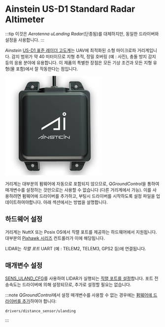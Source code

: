 # Ainstein US-D1 Standard Radar Altimeter

:::tip
이것은 *Aerotenna uLanding Radar*(단종됨)를 대체하지만, 동일한 드라이버와 설정을 사용합니다.
:::

*Ainstein* [US-D1 표준 레이더 고도계](https://ainstein.ai/drone-makers-drone-service-providers/us-d1/)는 UAV에 최적화된 소형 마이크로파 거리계입니다. 감지 범위가 약 40 미터이므로 지형 추적, 정밀 호버링 (예 : 사진), 충돌 방지 감지 등의 응용 분야에 유용합니다. 이 제품의 특별한 장점은 모든 기상 조건과 모든 지형 유형(물 포함)에서 잘 작동한다는 점입니다.

![Ainstein US-DA](../../assets/hardware/sensors/ainstein/us_d1_hero.jpg)

거리계는 대부분의 펌웨어에 자동으로 포함되지 않으므로, *QGroundControl*을 통하여 매개변수를 설정하는 것만으로는 사용할 수 없습니다 (다른 거리계에서 가능). 이를 사용하려면 펌웨어에 드라이버를 추가하고, 부팅시 드라이버를 시작하도록 설정 파일을 업데이트하여야합니다. 아래 섹션에서는 방법을 설명합니다.

## 하드웨어 설정

거리계는 NuttX 또는 Posix OS에서 직렬 포트를 제공하는 하드웨어에서 지원됩니다. 대부분의 [Pixhawk 시리즈](../flight_controller/pixhawk_series.md) 컨트롤러가 이에 해당됩니다.

LIDAR는 *직렬 포트* UART (예 : TELEM2, TELEM3, GPS2 등)에 연결됩니다.

## 매개변수 설정

[SENS_ULAND_CFG](../advanced_config/parameter_reference.md#SENS_ULAND_CFG)를 사용하여 LIDAR가 실행되는 [직렬 포트를 설정](../peripherals/serial_configuration.md)합니다. 포트 전송속도는 드라이버에 의해 설정되므로, 추가로 설정할 필요는 없습니다.

:::note
*QGroundControl*에서 설정 매개변수를 사용할 수 없는 경우에는 [펌웨어에 드라이버를 추가](../peripherals/serial_configuration.md#parameter_not_in_firmware)하여야 합니다:

    drivers/distance_sensor/ulanding
    

:::